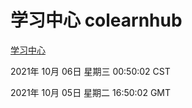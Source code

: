 # 学习中心 colearnhub
[学习中心](http://59.174.27.76:56308/colearnhub/)

2021年 10月 06日 星期三 00:50:02 CST

2021年 10月 05日 星期二 16:50:02 GMT
